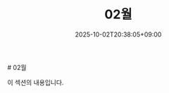 ﻿---
title: "02월"
date: 2025-10-02T20:38:05+09:00
lastmod: 2025-10-02T20:38:05+09:00
type: docs
sidebar:
  open: true
weight: 1
---
<div style="display:none">
  <meta property="article:published_time" content="2025-10-02T11:38:05Z" />
  <meta property="article:modified_time" content="2025-10-02T11:38:05Z" />
</div>
# 02월

이 섹션의 내용입니다.

